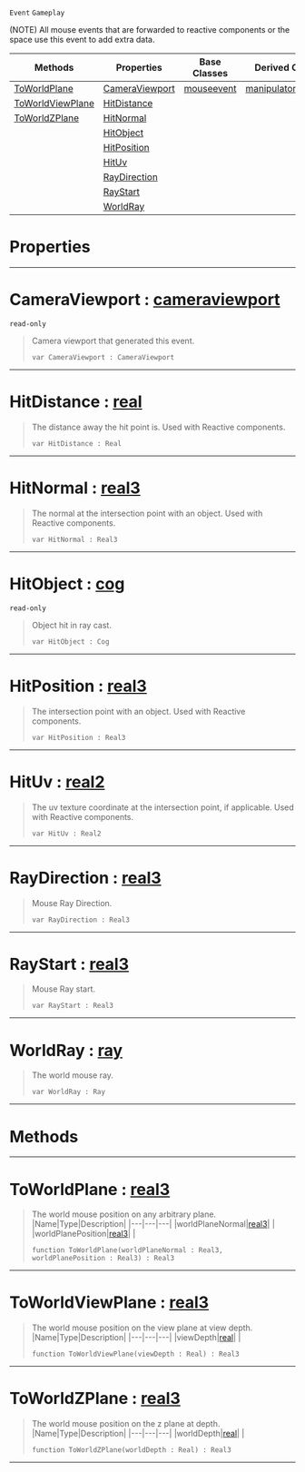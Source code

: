  `Event` `Gameplay`



(NOTE) All mouse events that are forwarded to reactive components or the space use this event to add extra data.

|Methods|Properties|Base Classes|Derived Classes|
|---|---|---|---|
|[ToWorldPlane](viewportmouseevent.md#toworldplane-zilch-engine)|[CameraViewport](viewportmouseevent.md#cameraviewport-zilch-engi)|[mouseevent](mouseevent.md)|[manipulatortoolevent](manipulatortoolevent.md)|
|[ToWorldViewPlane](viewportmouseevent.md#toworldviewplane-zilch-en)|[HitDistance](viewportmouseevent.md#hitdistance-zilch-engine)| | |
|[ToWorldZPlane](viewportmouseevent.md#toworldzplane-zilch-engin)|[HitNormal](viewportmouseevent.md#hitnormal-zilch-engine-do)| | |
| |[HitObject](viewportmouseevent.md#hitobject-zilch-engine-do)| | |
| |[HitPosition](viewportmouseevent.md#hitposition-zilch-engine)| | |
| |[HitUv](viewportmouseevent.md#hituv-zilch-engine-docume)| | |
| |[RayDirection](viewportmouseevent.md#raydirection-zilch-engine)| | |
| |[RayStart](viewportmouseevent.md#raystart-zilch-engine-doc)| | |
| |[WorldRay](viewportmouseevent.md#worldray-zilch-engine-doc)| | |


 #  Properties


---  
 #  CameraViewport : [cameraviewport](cameraviewport.md)

 `read-only`

> Camera viewport that generated this event.
> ```TS:Nada
> var CameraViewport : CameraViewport


---  
 #  HitDistance : [real](../nada_base_types/real.md)

> The distance away the hit point is. Used with Reactive components.
> ```TS:Nada
> var HitDistance : Real


---  
 #  HitNormal : [real3](../nada_base_types/real3.md)

> The normal at the intersection point with an object. Used with Reactive components.
> ```TS:Nada
> var HitNormal : Real3


---  
 #  HitObject : [cog](cog.md)

 `read-only`

> Object hit in ray cast.
> ```TS:Nada
> var HitObject : Cog


---  
 #  HitPosition : [real3](../nada_base_types/real3.md)

> The intersection point with an object. Used with Reactive components.
> ```TS:Nada
> var HitPosition : Real3


---  
 #  HitUv : [real2](../nada_base_types/real2.md)

> The uv texture coordinate at the intersection point, if applicable. Used with Reactive components.
> ```TS:Nada
> var HitUv : Real2


---  
 #  RayDirection : [real3](../nada_base_types/real3.md)

> Mouse Ray Direction.
> ```TS:Nada
> var RayDirection : Real3


---  
 #  RayStart : [real3](../nada_base_types/real3.md)

> Mouse Ray start.
> ```TS:Nada
> var RayStart : Real3


---  
 #  WorldRay : [ray](ray.md)

> The world mouse ray.
> ```TS:Nada
> var WorldRay : Ray


---  
 #  Methods


---  
 #  ToWorldPlane : [real3](../nada_base_types/real3.md)

> The world mouse position on any arbitrary plane.
> |Name|Type|Description|
> |---|---|---|
> |worldPlaneNormal|[real3](../nada_base_types/real3.md)| |
> |worldPlanePosition|[real3](../nada_base_types/real3.md)| |
> ```TS:Nada
> function ToWorldPlane(worldPlaneNormal : Real3, worldPlanePosition : Real3) : Real3
> ``` 


---  
 #  ToWorldViewPlane : [real3](../nada_base_types/real3.md)

> The world mouse position on the view plane at view depth.
> |Name|Type|Description|
> |---|---|---|
> |viewDepth|[real](../nada_base_types/real.md)| |
> ```TS:Nada
> function ToWorldViewPlane(viewDepth : Real) : Real3
> ``` 


---  
 #  ToWorldZPlane : [real3](../nada_base_types/real3.md)

> The world mouse position on the z plane at depth.
> |Name|Type|Description|
> |---|---|---|
> |worldDepth|[real](../nada_base_types/real.md)| |
> ```TS:Nada
> function ToWorldZPlane(worldDepth : Real) : Real3
> ``` 


---  
 

 